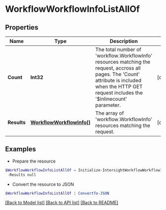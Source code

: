 # WorkflowWorkflowInfoListAllOf
## Properties

Name | Type | Description | Notes
------------ | ------------- | ------------- | -------------
**Count** | **Int32** | The total number of &#39;workflow.WorkflowInfo&#39; resources matching the request, accross all pages. The &#39;Count&#39; attribute is included when the HTTP GET request includes the &#39;$inlinecount&#39; parameter. | [optional] 
**Results** | [**WorkflowWorkflowInfo[]**](WorkflowWorkflowInfo.md) | The array of &#39;workflow.WorkflowInfo&#39; resources matching the request. | [optional] 

## Examples

- Prepare the resource
```powershell
$WorkflowWorkflowInfoListAllOf = Initialize-IntersightWorkflowWorkflowInfoListAllOf  -Count null `
 -Results null
```

- Convert the resource to JSON
```powershell
$WorkflowWorkflowInfoListAllOf | ConvertTo-JSON
```

[[Back to Model list]](../README.md#documentation-for-models) [[Back to API list]](../README.md#documentation-for-api-endpoints) [[Back to README]](../README.md)

